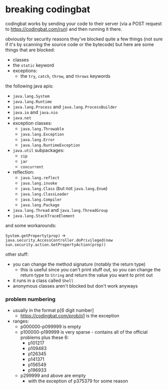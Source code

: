 # breaking codingbat

codingbat works by sending your code to their server (via a POST request to https://codingbat.com/run) and then running it there.

obviously for security reasons they've blocked quite a few things (not sure if it's by scanning the source code or the bytecode)
but here are some things that are blocked:
- classes
- the `static` keyword
- exceptions:
  - the `try`, `catch`, `throw`, and `throws` keywords

the following java apis:
- `java.lang.System`
- `java.lang.Runtime`
- `java.lang.Process` and `java.lang.ProcessBuilder`
- `java.io` and `java.nio`
- `java.net`
- exception classes:
  - `java.lang.Throwable`
  - `java.lang.Exception`
  - `java.lang.Error`
  - `java.lang.RuntimeException`
- `java.util` subpackages:
  - `zip`
  - `jar`
  - `concurrent`
- reflection:
  - `java.lang.reflect`
  - `java.lang.invoke`
  - `java.lang.Class` (but not `java.lang.Enum`)
  - `java.lang.ClassLoader`
  - `java.lang.Compiler`
  - `java.lang.Package`
- `java.lang.Thread` and `java.lang.ThreadGroup`
- `java.lang.StackTraceElement`

and some workarounds:

`System.getProperty(prop)` -> `java.security.AccessController.doPrivileged(new sun.security.action.GetPropertyAction(prop))`

other stuff:

- you can change the method signature (notably the return type)
  - this is useful since you can't print stuff out, so you can change the return type to `String` and return the value you want to print out
- it runs in a class called `Shell`
- anonymous classes aren't blocked but don't work anyways

### problem numbering
- usually in the format p[6 digit number]
  - https://codingbat.com/prob/p1 is the exception
- ranges:
  - p000000-p099999 is empty
  - p100000-p199999 is very sparse - contains all of the official problems plus these 6:
    - p101217
    - p109483
    - p126345
    - p141371
    - p156549
    - p196933
  - p299999 and above are empty
    - with the exception of p375379 for some reason
